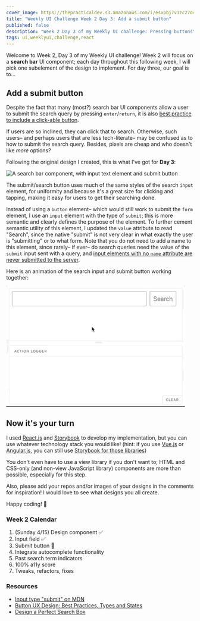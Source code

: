 ```yaml
---
cover_image: https://thepracticaldev.s3.amazonaws.com/i/esxpbj7v1zc27o49ymzm.jpg
title: "Weekly UI Challenge Week 2 Day 3: Add a submit button"
published: false
description: "Week 2 Day 3 of my Weekly UI challenge: Pressing buttons"
tags: ui,weeklyui,challenge,react
---
```


Welcome to Week 2, Day 3 of my Weekly UI challenge! Week 2 will focus on a **search bar** UI component; each day throughout this following week, I will pick one subelement of the design to implement. For day three, our goal is to…

## Add a submit button

Despite the fact that many (most?) search bar UI components allow a user to submit the search query by pressing `enter`/`return`, it is also [best practice to include a click-able button](https://uxplanet.org/design-a-perfect-search-box-b6baaf9599c#c63f).

If users are so inclined, they can click that to search. Otherwise, such users– and perhaps users that are less tech-literate– may be confused as to how to submit the search query. Besides, pixels are cheap and who doesn't like *more* options?

Following the original design I created, this is what I've got for **Day 3**:

![A search bar component, with input text element and submit button](https://thepracticaldev.s3.amazonaws.com/i/bha1bm0cqf0jn0exrskr.jpg)

The submit/search button uses much of the same styles of the search `input` element, for uniformity and because it's a great size for clicking and tapping, making it easy for users to get their searching done.

Instead of using a `button` element– which would still work to submit the `form` element, I use an `input` element with the type of `submit`; this is more semantic and clearly defines the purpose of the element. To further cement semantic utility of this element, I updated the `value` attribute to read "Search", since the native "submit" is not very clear in what exactly the user is "submitting" or to what form. Note that you do not need to add a name to this element, since rarely– if ever– do search queries need the value of the `submit` input sent with a query, and [input elements with no `name` attribute are never submitted to the server](https://stackoverflow.com/questions/24472017/are-input-fields-without-a-name-attribute-submitted-to-the-server).

Here is an animation of the search input and submit button working together:

![An animation showing the search bar component in use, with text input to the input element, a button to trigger a search form submission, and a logger display showing the output below](https://raw.githubusercontent.com/geoffdavis92/weekly-ui-assets/master/search-bar/day3/w2d3-animation-xld.gif)

## Now it's your turn

I used [React.js](https://reactjs.org) and [Storybook](http://storybook.js.org) to develop my implementation, but you can use whatever technology stack you would like! (hint: if you use [Vue.js](https://vuejs.org/) or [Angular.js](https://angularjs.org), you can still use [Storybook for those libraries](https://storybook.js.org/basics/slow-start-guide/))

You don't even have to use a view library if you don't want to; HTML and CSS-only (and non-view JavaScript library) components are more than possible, especially for this step.

Also, please add your repos and/or images of your designs in the comments for inspiration! I would love to see what designs you all create.

Happy coding! 🎉

### Week 2 Calendar

1. (Sunday 4/15) Design component ✅
2. Input field ✅
3. Submit button 🎯
4. Integrate autocomplete functionality 
5. Past search term indicators 
6. 100% a11y score 
7. Tweaks, refactors, fixes 

### Resources

* [Input type "submit" on MDN](https://developer.mozilla.org/en-US/docs/Web/HTML/Element/input/submit)
* [Button UX Design: Best Practices, Types and States](https://uxplanet.org/button-ux-design-best-practices-types-and-states-647cf4ae0fc6)
* [Design a Perfect Search Box](https://uxplanet.org/design-a-perfect-search-box-b6baaf9599c)
